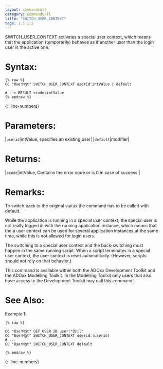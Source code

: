 ```yaml
---
layout: commandcall
category: CommandCall
title: "SWITCH_USER_CONTEXT"
tags: 1.3 1.5
---
```


SWITCH_USER_CONTEXT activates a special user context, which means that the application (temporarily) behaves as if another user than the login user is the active one.

# Syntax:  

```adoscript
{% raw %}
CC "UserMgt" SWITCH_USER_CONTEXT userid:intValue | default 

# --> RESULT ecode:intValue
{% endraw %}
```
{: .line-numbers}

# Parameters:  

|`userid`|intValue, specifies an existing user|
|`default`|modifier|

# Returns:  

|`ecode`|intValue, Contains the error code or is 0 in case of success.|


# Remarks:

To switch back to the original status the command has to be called with default.

While the application is running in a special user context, the special user is not really logged in with the running application instance, which means that the a user context can be used for several application instances at the same time, while this is not allowed for login users.

The switching to a special user context and the back-switching must happen in the same running script. When a script terminates in a special user context, the user context is reset automatically. (However, scripts should not rely on that behavior.)

This command is available within both the ADOxx Development Toolkit and the ADOxx Modelling Toolkit. In the Modelling Toolkit only users that also have access to the Development Toolkit may call this command!

# See Also:  



Example 1:

```adoscript
{% raw %}

CC "UserMgt" GET_USER_ID user:"Özil"
CC "UserMgt" SWITCH_USER_CONTEXT userid:(userid)
# ...
CC "UserMgt" SWITCH_USER_CONTEXT default

{% endraw %}
```
{: .line-numbers}

